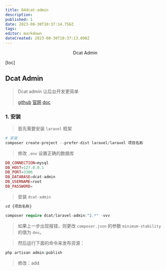```yaml
---
title: 04dcat-admin
description: 
published: 1
date: 2023-08-30T10:37:14.756Z
tags: 
editor: markdown
dateCreated: 2023-08-30T10:37:13.098Z
---
```


<center>Dcat Admin</center>





[toc]





## Dcat Admin

> Dcat admin 让后台开发更简单
>
> [github](https://github.com/jqhph/dcat-admin)  [官网](http://www.dcatadmin.com/)   [doc](https://learnku.com/docs/dcat-admin/2.x)









### 1. 安装

> 首先需要安装 `laravel` 框架

```php
# 安装
composer create-project --prefer-dist laravel/laravel 项目名称
```

> 修改 `.env` 设置正确的数据库

```php
DB_CONNECTION=mysql
DB_HOST=127.0.0.1
DB_PORT=3306
DB_DATABASE=dcat-admin
DB_USERNAME=root
DB_PASSWORD=
```

> 安装 `dcat-admin`

```php
cd {项目名称}

composer require dcat/laravel-admin:"2.*" -vvv
```

> 如果上一步出现报错，则更改 `composer.json` 的参数 `minimum-stability` 的值为 `dev`。

> 然后运行下面的命令来发布资源：

```php
php artisan admin:publish
```

> 修改：add